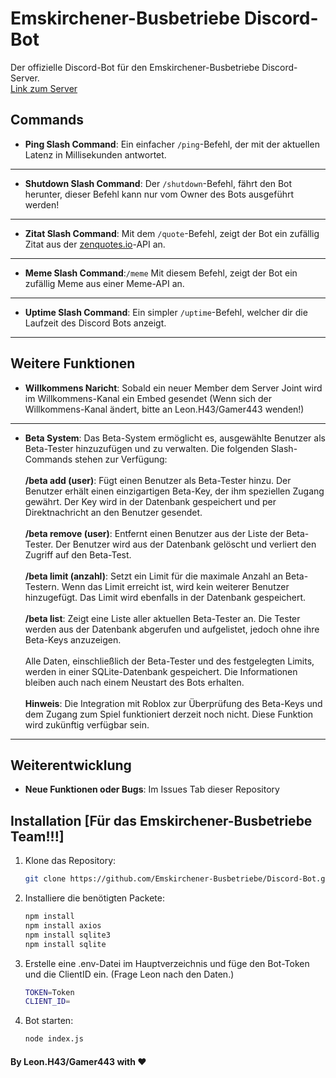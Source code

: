# Emskirchener-Busbetriebe Discord-Bot

Der offizielle Discord-Bot für den Emskirchener-Busbetriebe Discord-Server.  
[Link zum Server](https://discord.gg/VAeNtnBF)  

## Commands

- **Ping Slash Command**: Ein einfacher `/ping`-Befehl, der mit der aktuellen Latenz in Millisekunden antwortet.
---
- **Shutdown Slash Command**: Der `/shutdown`-Befehl, fährt den Bot herunter, dieser Befehl kann nur vom Owner des Bots ausgeführt werden!
---
- **Zitat Slash Command**: Mit dem `/quote`-Befehl, zeigt der Bot ein zufällig Zitat aus der [zenquotes.io](https://zenquotes.io)-API an.
---
- **Meme Slash Command**:`/meme` Mit diesem Befehl, zeigt der Bot ein zufällig Meme aus einer Meme-API an.
---
- **Uptime Slash Command**: Ein simpler `/uptime`-Befehl, welcher dir die Laufzeit des Discord Bots anzeigt.
---

## Weitere Funktionen

- **Willkommens Naricht**: Sobald ein neuer Member dem Server Joint wird im Willkommens-Kanal ein Embed gesendet (Wenn sich der Willkommens-Kanal ändert, bitte an Leon.H43/Gamer443 wenden!)
---
  - **Beta System**: Das Beta-System ermöglicht es, ausgewählte Benutzer als Beta-Tester hinzuzufügen und zu verwalten. Die folgenden Slash-Commands stehen zur Verfügung:
    <br><br>
    **/beta add (user)**: Fügt einen Benutzer als Beta-Tester hinzu. Der Benutzer erhält einen einzigartigen Beta-Key, der ihm speziellen Zugang gewährt. Der Key wird in der Datenbank gespeichert und per Direktnachricht an den Benutzer gesendet.
    <br><br>
    **/beta remove (user)**: Entfernt einen Benutzer aus der Liste der Beta-Tester. Der Benutzer wird aus der Datenbank gelöscht und verliert den Zugriff auf den Beta-Test.
    <br><br>
    **/beta limit (anzahl)**: Setzt ein Limit für die maximale Anzahl an Beta-Testern. Wenn das Limit erreicht ist, wird kein weiterer Benutzer hinzugefügt. Das Limit wird ebenfalls in der Datenbank gespeichert.
  <br><br>
    **/beta list**: Zeigt eine Liste aller aktuellen Beta-Tester an. Die Tester werden aus der Datenbank abgerufen und aufgelistet, jedoch ohne ihre Beta-Keys anzuzeigen.
    <br><br>
     Alle Daten, einschließlich der Beta-Tester und des festgelegten Limits, werden in einer SQLite-Datenbank gespeichert. Die Informationen bleiben auch nach einem Neustart des Bots erhalten.
    <br><br>
    **Hinweis**: Die Integration mit Roblox zur Überprüfung des Beta-Keys und dem Zugang zum Spiel funktioniert derzeit noch nicht. Diese Funktion wird zukünftig verfügbar sein.
---

## Weiterentwicklung

- **Neue Funktionen oder Bugs**: Im Issues Tab dieser Repository

## Installation [Für das Emskirchener-Busbetriebe Team!!!]

1. Klone das Repository:
   ```bash
   git clone https://github.com/Emskirchener-Busbetriebe/Discord-Bot.git
2. Installiere die benötigten Packete:
   ```bash
   npm install
   npm install axios
   npm install sqlite3
   npm install sqlite

3. Erstelle eine .env-Datei im Hauptverzeichnis und füge den Bot-Token und die ClientID ein. (Frage Leon nach den Daten.)
   ```bash
   TOKEN=Token
   CLIENT_ID=
4. Bot starten:
   ```bash
   node index.js

#### By Leon.H43/Gamer443 with ❤️
